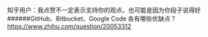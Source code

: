 知乎用户：我点赞不一定表示支持你的观点，也可能是因为你段子说得好
	######GitHub、Bitbucket、Google Code 各有哪些优缺点？
	https://www.zhihu.com/question/20053312